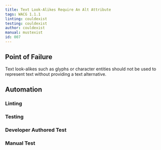 ```yaml
---
title: Text Look-Alikes Require An Alt Attribute
tags: WACG 1.1.1
linting: couldexist
testing: couldexist
author: couldexist
manual: mustexist
id: 007
---
```


## Point of Failure
Text look-alikes such as glyphs or character entities should not be used to represent text without providing a text alternative.

## Automation

### Linting


### Testing


### Developer Authored Test


### Manual Test